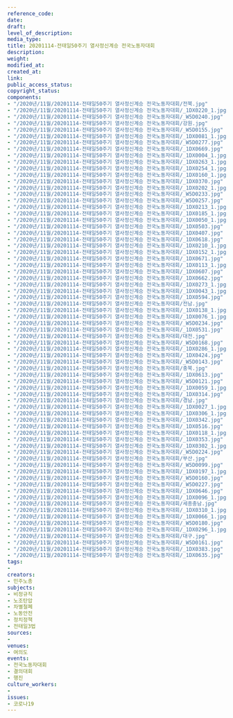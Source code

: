 ```yaml
---
reference_code: 
date: 
draft: 
level_of_description: 
media_type: 
title: 20201114-전태일50주기 열사정신계승 전국노동자대회
description: 
weight: 
modified_at: 
created_at: 
link: 
public_access_status: 
copyright_status: 
components:
- "/2020년/11월/20201114-전태일50주기 열사정신계승 전국노동자대회/전북.jpg"
- "/2020년/11월/20201114-전태일50주기 열사정신계승 전국노동자대회/_1DX0220_1.jpg"
- "/2020년/11월/20201114-전태일50주기 열사정신계승 전국노동자대회/_W5D0240.jpg"
- "/2020년/11월/20201114-전태일50주기 열사정신계승 전국노동자대회/강원.jpg"
- "/2020년/11월/20201114-전태일50주기 열사정신계승 전국노동자대회/_W5D0155.jpg"
- "/2020년/11월/20201114-전태일50주기 열사정신계승 전국노동자대회/_1DX0081_1.jpg"
- "/2020년/11월/20201114-전태일50주기 열사정신계승 전국노동자대회/_W5D0277.jpg"
- "/2020년/11월/20201114-전태일50주기 열사정신계승 전국노동자대회/_1DX0669.jpg"
- "/2020년/11월/20201114-전태일50주기 열사정신계승 전국노동자대회/_1DX0004_1.jpg"
- "/2020년/11월/20201114-전태일50주기 열사정신계승 전국노동자대회/_1DX0263_1.jpg"
- "/2020년/11월/20201114-전태일50주기 열사정신계승 전국노동자대회/_1DX0254_1.jpg"
- "/2020년/11월/20201114-전태일50주기 열사정신계승 전국노동자대회/_1DX0160_1.jpg"
- "/2020년/11월/20201114-전태일50주기 열사정신계승 전국노동자대회/_1DX0370.jpg"
- "/2020년/11월/20201114-전태일50주기 열사정신계승 전국노동자대회/_1DX0202_1.jpg"
- "/2020년/11월/20201114-전태일50주기 열사정신계승 전국노동자대회/_W5D0233.jpg"
- "/2020년/11월/20201114-전태일50주기 열사정신계승 전국노동자대회/_W5D0257.jpg"
- "/2020년/11월/20201114-전태일50주기 열사정신계승 전국노동자대회/_1DX0213_1.jpg"
- "/2020년/11월/20201114-전태일50주기 열사정신계승 전국노동자대회/_1DX0185_1.jpg"
- "/2020년/11월/20201114-전태일50주기 열사정신계승 전국노동자대회/_1DX0050_1.jpg"
- "/2020년/11월/20201114-전태일50주기 열사정신계승 전국노동자대회/_1DX0503.jpg"
- "/2020년/11월/20201114-전태일50주기 열사정신계승 전국노동자대회/_1DX0407.jpg"
- "/2020년/11월/20201114-전태일50주기 열사정신계승 전국노동자대회/_1DX0618.jpg"
- "/2020년/11월/20201114-전태일50주기 열사정신계승 전국노동자대회/_1DX0210_1.jpg"
- "/2020년/11월/20201114-전태일50주기 열사정신계승 전국노동자대회/_1DX0152_1.jpg"
- "/2020년/11월/20201114-전태일50주기 열사정신계승 전국노동자대회/_1DX0671.jpg"
- "/2020년/11월/20201114-전태일50주기 열사정신계승 전국노동자대회/_1DX0113_1.jpg"
- "/2020년/11월/20201114-전태일50주기 열사정신계승 전국노동자대회/_1DX0607.jpg"
- "/2020년/11월/20201114-전태일50주기 열사정신계승 전국노동자대회/_1DX0662.jpg"
- "/2020년/11월/20201114-전태일50주기 열사정신계승 전국노동자대회/_1DX0273_1.jpg"
- "/2020년/11월/20201114-전태일50주기 열사정신계승 전국노동자대회/_1DX0043_1.jpg"
- "/2020년/11월/20201114-전태일50주기 열사정신계승 전국노동자대회/_1DX0594.jpg"
- "/2020년/11월/20201114-전태일50주기 열사정신계승 전국노동자대회/전남.jpg"
- "/2020년/11월/20201114-전태일50주기 열사정신계승 전국노동자대회/_1DX0138_1.jpg"
- "/2020년/11월/20201114-전태일50주기 열사정신계승 전국노동자대회/_1DX0076_1.jpg"
- "/2020년/11월/20201114-전태일50주기 열사정신계승 전국노동자대회/_W5D0234.jpg"
- "/2020년/11월/20201114-전태일50주기 열사정신계승 전국노동자대회/_1DX0531.jpg"
- "/2020년/11월/20201114-전태일50주기 열사정신계승 전국노동자대회/대전.jpg"
- "/2020년/11월/20201114-전태일50주기 열사정신계승 전국노동자대회/_W5D0168.jpg"
- "/2020년/11월/20201114-전태일50주기 열사정신계승 전국노동자대회/_1DX0286_1.jpg"
- "/2020년/11월/20201114-전태일50주기 열사정신계승 전국노동자대회/_1DX0424.jpg"
- "/2020년/11월/20201114-전태일50주기 열사정신계승 전국노동자대회/_W5D0143.jpg"
- "/2020년/11월/20201114-전태일50주기 열사정신계승 전국노동자대회/충북.jpg"
- "/2020년/11월/20201114-전태일50주기 열사정신계승 전국노동자대회/_1DX0613.jpg"
- "/2020년/11월/20201114-전태일50주기 열사정신계승 전국노동자대회/_W5D0121.jpg"
- "/2020년/11월/20201114-전태일50주기 열사정신계승 전국노동자대회/_1DX0059_1.jpg"
- "/2020년/11월/20201114-전태일50주기 열사정신계승 전국노동자대회/_1DX0314.jpg"
- "/2020년/11월/20201114-전태일50주기 열사정신계승 전국노동자대회/경남.jpg"
- "/2020년/11월/20201114-전태일50주기 열사정신계승 전국노동자대회/_1DX0027_1.jpg"
- "/2020년/11월/20201114-전태일50주기 열사정신계승 전국노동자대회/_1DX0306_1.jpg"
- "/2020년/11월/20201114-전태일50주기 열사정신계승 전국노동자대회/_1DX0342.jpg"
- "/2020년/11월/20201114-전태일50주기 열사정신계승 전국노동자대회/_1DX0516.jpg"
- "/2020년/11월/20201114-전태일50주기 열사정신계승 전국노동자대회/_1DX0118_1.jpg"
- "/2020년/11월/20201114-전태일50주기 열사정신계승 전국노동자대회/_1DX0353.jpg"
- "/2020년/11월/20201114-전태일50주기 열사정신계승 전국노동자대회/_1DX0302_1.jpg"
- "/2020년/11월/20201114-전태일50주기 열사정신계승 전국노동자대회/_W5D0224.jpg"
- "/2020년/11월/20201114-전태일50주기 열사정신계승 전국노동자대회/부산.jpg"
- "/2020년/11월/20201114-전태일50주기 열사정신계승 전국노동자대회/_W5D0099.jpg"
- "/2020년/11월/20201114-전태일50주기 열사정신계승 전국노동자대회/_1DX0197_1.jpg"
- "/2020년/11월/20201114-전태일50주기 열사정신계승 전국노동자대회/_W5D0160.jpg"
- "/2020년/11월/20201114-전태일50주기 열사정신계승 전국노동자대회/_W5D0227.jpg"
- "/2020년/11월/20201114-전태일50주기 열사정신계승 전국노동자대회/_1DX0646.jpg"
- "/2020년/11월/20201114-전태일50주기 열사정신계승 전국노동자대회/_1DX0096_1.jpg"
- "/2020년/11월/20201114-전태일50주기 열사정신계승 전국노동자대회/세종충남.jpg"
- "/2020년/11월/20201114-전태일50주기 열사정신계승 전국노동자대회/_1DX0310_1.jpg"
- "/2020년/11월/20201114-전태일50주기 열사정신계승 전국노동자대회/_1DX0066_1.jpg"
- "/2020년/11월/20201114-전태일50주기 열사정신계승 전국노동자대회/_W5D0180.jpg"
- "/2020년/11월/20201114-전태일50주기 열사정신계승 전국노동자대회/_1DX0296_1.jpg"
- "/2020년/11월/20201114-전태일50주기 열사정신계승 전국노동자대회/대구.jpg"
- "/2020년/11월/20201114-전태일50주기 열사정신계승 전국노동자대회/_W5D0161.jpg"
- "/2020년/11월/20201114-전태일50주기 열사정신계승 전국노동자대회/_1DX0383.jpg"
- "/2020년/11월/20201114-전태일50주기 열사정신계승 전국노동자대회/_1DX0635.jpg"
tags:
- 
creators:
- 민주노총
subjects:
- 비정규직
- 노조탄압
- 차별철폐
- 노동안전
- 정치정책
- 전태일3법
sources:
- 
venues:
- 여의도
events:
- 전국노동자대회
- 결의대회
- 행진
culture_workers:
- 
issues:
- 코로나19
---
```

